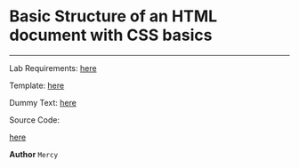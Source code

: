 # Basic Structure of an HTML document with CSS basics
<hr>
<p>Lab Requirements: <a href="https://github.com/Mercy30-eng/Web-Development/blob/main/TSU-Web-Development-Labs/Lab-1/Task-1.pdf">here</a></p>
<p>Template: <a href="https://github.com/Mercy30-eng/Web-Development/blob/main/TSU-Web-Development-Labs/Lab-1/lab1.png">here</a></p>
<p>Dummy Text: <a href="https://github.com/Mercy30-eng/Web-Development/blob/main/TSU-Web-Development-Labs/Lab-1/Text.txt">here</a></p>
<p>Source Code: </p><a href="https://github.com/Mercy30-eng/Web-Development/tree/main/TSU-Web-Development-Labs/Lab-1/source-code">here</a>

**Author**
``Mercy``
